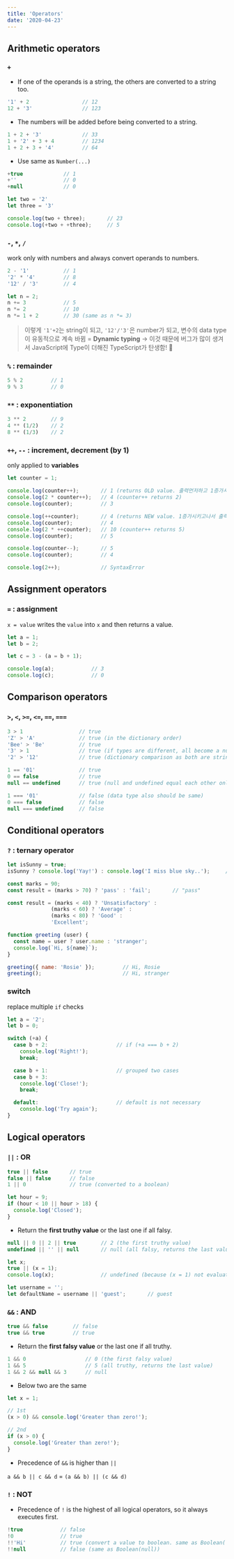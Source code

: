 ```yaml
---
title: 'Operators'
date: '2020-04-23'
---
```


## Arithmetic operators

### `+`

- If one of the operands is a string, the others are converted to a string too.

```js
'1' + 2                 // 12
12 + '3'                // 123
```

- The numbers will be added before being converted to a string.

```js
1 + 2 + '3'             // 33
1 + '2' + 3 + 4         // 1234
1 + 2 + 3 + '4'         // 64
```

- Use same as `Number(...)`

```js
+true             // 1
+''               // 0
+null             // 0

let two = '2'
let three = '3'

console.log(two + three);       // 23
console.log(+two + +three);     // 5
```

### `-`, `*`, `/`

work only with numbers and always convert operands to numbers.

```js
2 - '1'           // 1
'2' * '4'         // 8
'12' / '3'        // 4

let n = 2;
n += 3            // 5
n *= 2            // 10
n *= 1 + 2        // 30 (same as n *= 3)
```

> 이렇게 `'1'+2`는 string이 되고, `'12'/'3'`은 number가 되고, 변수의 data type이 유동적으로 계속 바뀜 = **Dynamic typing** → 이것 때문에 버그가 많이 생겨서 JavaScript에 Type이 더해진 TypeScript가 탄생함! 🎉

### `%` : remainder

```js
5 % 2         // 1
9 % 3         // 0
```

### `**` : exponentiation

```js
3 ** 2        // 9
4 ** (1/2)    // 2
8 ** (1/3)    // 2
```

### `++`, `--` : increment, decrement (by 1)

only applied to **variables**

```js
let counter = 1;

console.log(counter++);       // 1 (returns OLD value. 출력먼저하고 1증가시킴)
console.log(2 * counter++);   // 4 (counter++ returns 2)
console.log(counter);         // 3

console.log(++counter);       // 4 (returns NEW value. 1증가시키고나서 출력)
console.log(counter);         // 4
console.log(2 * ++counter);   // 10 (counter++ returns 5)
console.log(counter);         // 5

console.log(counter--);       // 5
console.log(counter);         // 4

console.log(2++);             // SyntaxError
```

## Assignment operators

### `=` : assignment

`x = value` writes the `value` into `x` and then returns a value.

```js
let a = 1;
let b = 2;

let c = 3 - (a = b + 1);

console.log(a);            // 3
console.log(c);            // 0
```

## Comparison operators

### `>`, `<`, `>=`, `<=`, `==`, `===`

```js
3 > 1                  // true
'Z' > 'A'              // true (in the dictionary order)
'Bee' > 'Be'           // true
'3' > 1                // true (if types are different, all become a number)
'2' > '12'             // true (dictionary comparison as both are strings)

1 == '01'              // true
0 == false             // true
null == undefined      // true (null and undefined equal each other only)

1 === '01'             // false (data type also should be same)
0 === false            // false
null === undefined     // false
```

## Conditional operators

### `?` : ternary operator

```js
let isSunny = true;
isSunny ? console.log('Yay!') : console.log('I miss blue sky..');     // Yay!

const marks = 90;
const result = (marks > 70) ? 'pass' : 'fail';       // "pass"

const result = (marks < 40) ? 'Unsatisfactory' :
              (marks < 60) ? 'Average' :
              (marks < 80) ? 'Good' :
              'Excellent';

function greeting (user) {
  const name = user ? user.name : 'stranger';
  console.log(`Hi, ${name}`);
}

greeting({ name: 'Rosie' });         // Hi, Rosie
greeting();                          // Hi, stranger
```

### switch

replace multiple `if` checks

```js
let a = '2';
let b = 0;

switch (+a) {
  case b + 2:                      // if (+a === b + 2)
    console.log('Right!');
    break;

  case b + 1:                      // grouped two cases
  case b + 3:
    console.log('Close!');
    break;

  default:                         // default is not necessary
    console.log('Try again');
}
```

## Logical operators

### `||` : OR

```js
true || false       // true
false || false      // false
1 || 0              // true (converted to a boolean)

let hour = 9;
if (hour < 10 || hour > 18) {
  console.log('Closed');
}
```

- Return the **first truthy value** or the last one if all falsy.

```js
null || 0 || 2 || true        // 2 (the first truthy value)
undefined || '' || null       // null (all falsy, returns the last value)

let x;
true || (x = 1);
console.log(x);               // undefined (because (x = 1) not evaluated)

let username = '';
let defaultName = username || 'guest';       // guest
```

### `&&` : AND

```js
true && false        // false
true && true         // true
```

- Return the **first falsy value** or the last one if all truthy.

```js
1 && 0                   // 0 (the first falsy value)
1 && 5                   // 5 (all truthy, returns the last value)
1 && 2 && null && 3      // null
```

- Below two are the same

```js
let x = 1;

// 1st
(x > 0) && console.log('Greater than zero!');

// 2nd
if (x > 0) {
  console.log('Greater than zero!');
}
```

- Precedence of `&&` is higher than `||`

`a && b || c && d` = `(a && b) || (c && d)`

### `!` : NOT

- Precedence of `!` is the highest of all logical operators, so it always executes first.

```js
!true            // false
!0               // true
!!'Hi'           // true (convert a value to boolean. same as Boolean('Hi'))
!!null           // false (same as Boolean(null))
```